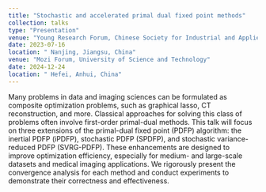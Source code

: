 ```yaml
---
title: "Stochastic and accelerated primal dual fixed point methods"
collection: talks
type: "Presentation"
venue: "Young Research Forum, Chinese Society for Industrial and Applied Mathematic"
date: 2023-07-16
location: " Nanjing, Jiangsu, China"
venue: "Mozi Forum, University of Science and Technology"
date: 2024-12-24
location: " Hefei, Anhui, China"
---
```

Many problems in data and imaging sciences can be formulated as composite optimization problems, such as graphical lasso, CT reconstruction, and more. Classical approaches for solving this class of problems often involve first-order primal-dual methods. This talk will focus on three extensions of the primal-dual fixed point (PDFP) algorithm: the inertial PDFP (iPDFP), stochastic PDFP (SPDFP), and stochastic variance-reduced PDFP (SVRG-PDFP). These enhancements are designed to improve optimization efficiency, especially for medium- and large-scale datasets and medical imaging applications. We rigorously present the convergence analysis for each method and conduct experiments to demonstrate their correctness and effectiveness.
